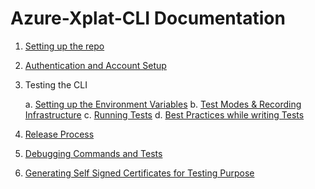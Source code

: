 # Azure-Xplat-CLI Documentation

1. [Setting up the repo](./SetupRepo.md)
2. [Authentication and Account Setup](./Authentication.md)
3. Testing the CLI

	a.	[Setting up the Environment Variables](./EnvironmentVariables.md)
   	b.	[Test Modes & Recording Infrastructure](./TestModes.md)
   	c.	[Running Tests](./RunTests.md)
   	d.	[Best Practices while writing Tests](./BestPractices-Testing.md)
4. [Release Process](./ReleaseProcess.md)
5. [Debugging Commands and Tests](./Debugging.md)
6. [Generating Self Signed Certificates for Testing Purpose](./DummyCerts.md)